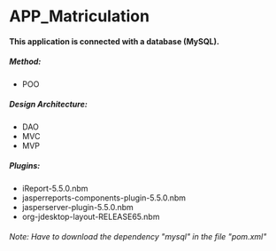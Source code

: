# APP_Matriculation
#### This application is connected with a database (MySQL).
##### Method:
- POO
##### Design Architecture:
- DAO
- MVC
- MVP
##### Plugins:
- iReport-5.5.0.nbm
- jasperreports-components-plugin-5.5.0.nbm
- jasperserver-plugin-5.5.0.nbm
- org-jdesktop-layout-RELEASE65.nbm
###### Note: Have to download the dependency "mysql" in the file "pom.xml"
